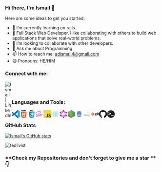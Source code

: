 ### Hi there, I'm Ismail 👋



Here are some ideas to get you started:

- 🔭 I’m currently learning on rails.
- 🌱 Full Stack Web Developer. I like collaborating with others to build web applications that solve real-world problems.
- 👯 I’m looking to collaborate with other developers.
- 💬 Ask me about Programming
- 📫 How to reach me: adismail4@gmail.com
- 😄 Pronouns: HE/HIM

### Connect with me:

[<img align="left" alt="Ismail | LinkedIn" width="22px" src="https://cdn.jsdelivr.net/npm/simple-icons@v3/icons/linkedin.svg" />][linkedin]
<br/>
<br />

### Languages and Tools:

<code><img align="left" alt="Visual Studio Code" width="26px" src="https://raw.githubusercontent.com/github/explore/80688e429a7d4ef2fca1e82350fe8e3517d3494d/topics/visual-studio-code/visual-studio-code.png" /></code>
<code><img align="left" alt="HTML5" width="26px" src="https://raw.githubusercontent.com/github/explore/80688e429a7d4ef2fca1e82350fe8e3517d3494d/topics/html/html.png" /></code>
<code><img align="left" alt="CSS3" width="26px" src="https://raw.githubusercontent.com/github/explore/80688e429a7d4ef2fca1e82350fe8e3517d3494d/topics/css/css.png" /></code>
<code><img align="left" alt="Sass" width="26px" src="https://raw.githubusercontent.com/github/explore/80688e429a7d4ef2fca1e82350fe8e3517d3494d/topics/sass/sass.png" /></code>
<code><img align="left" alt="JavaScript" width="26px" src="https://raw.githubusercontent.com/github/explore/80688e429a7d4ef2fca1e82350fe8e3517d3494d/topics/javascript/javascript.png" /></code>
<code><img align="left" alt="React" width="26px" src="https://raw.githubusercontent.com/github/explore/80688e429a7d4ef2fca1e82350fe8e3517d3494d/topics/react/react.png" /></code>
<code><img align="left" alt="GraphQL" width="26px" src="https://raw.githubusercontent.com/github/explore/80688e429a7d4ef2fca1e82350fe8e3517d3494d/topics/graphql/graphql.png" /></code>
<code><img align="left" alt="Node.js" width="26px" src="https://raw.githubusercontent.com/github/explore/80688e429a7d4ef2fca1e82350fe8e3517d3494d/topics/nodejs/nodejs.png" /></code>
<code><img align="left" alt="SQL" width="26px" src="https://raw.githubusercontent.com/github/explore/80688e429a7d4ef2fca1e82350fe8e3517d3494d/topics/sql/sql.png" /></code>
<code><img align="left" alt="MySQL" width="26px" src="https://raw.githubusercontent.com/github/explore/80688e429a7d4ef2fca1e82350fe8e3517d3494d/topics/mysql/mysql.png" /></code>
<code><img align="left" alt="Git" width="26px" src="https://raw.githubusercontent.com/github/explore/80688e429a7d4ef2fca1e82350fe8e3517d3494d/topics/git/git.png" /></code>
<code><img align="left" alt="GitHub" width="26px" src="https://raw.githubusercontent.com/github/explore/78df643247d429f6cc873026c0622819ad797942/topics/github/github.png" /></code>
<code><img align="left" alt="Terminal" width="26px" src="https://raw.githubusercontent.com/github/explore/80688e429a7d4ef2fca1e82350fe8e3517d3494d/topics/terminal/terminal.png" /></code>

<br />

### GitHub Stats

  [![Ismail's GitHub stats](https://github-readme-stats.vercel.app/api?username=ismailakinkunmi&show_icons=true&theme=dracula)](https://github.com/ismailakinkunmi/github-readme-stats)
<p><img src="https://github-readme-streak-stats.herokuapp.com/?user=ismailakinkunmi&theme=radical" alt="tedlivist" /></p>
<!-- [![Top Langs](https://github-readme-stats.vercel.app/api/top-langs/?username=ismailakinkunmi&theme=dracula)](https://github.com/ismailakinkunmi/github-readme-stats) -->

### **Check my Repositories and don't forget to give me a star ** 👇


[twitter]: https://twitter.com/AkinkunmiAbiola
[linkedin]: https://www.linkedin.com/in/adismail4/
